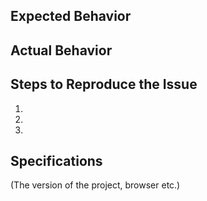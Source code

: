 ## Expected Behavior


## Actual Behavior


## Steps to Reproduce the Issue

  1.
  2.
  3.

## Specifications

(The version of the project, browser etc.)

